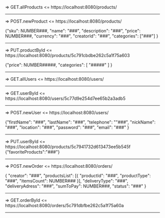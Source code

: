 => GET.allProducts <= https://localhost:8080/products/

---

=> POST.newProduct <= https://localhost:8080/products/

{"sku": NUMBER###,
"name": "###",
"description": "###",
"price": NUMBER###,
"currency": "###",
"creatorId": "###",
"categories": ["###"]
}

---

=> PUT.productById <= https://localhost:8080/products/5c791cbdbe262c5a1f75a603

{"price": NUMBER#####,
"categories": [ "#####" ]
}

---

=> GET.allUsers <= https://localhost:8080/users/

---

=> GET.userById <= https://localhost:8080/users/5c77d9e254d7ee65b2a3adb5

---

=> POST.newUser <= https://localhost:8080/users/

{"firstName": "###",
"lastName": "###",
"telephone": ""###",
"nickName": "###",
"location": "###",
"password": "###",
"email": "###"
}

---

=> PUT.userById <= https://localhost:8080/products/5c7941732d613473ee5b545f
{"favoriteProducts":"###"}

---

=> POST.newOrder <= https://localhost:8080/orders/

{
"creator": "###",
"productsList": [{ "productId": "###", "productType": "###", "itemsCount": NUMBER### }],
"deliveryType": "###",
"deliveryAdress": "###",
"sumToPay": NUMBER###,
"status": "###"
}

---

=> GET.orderById <= https://localhost:8080/orders/5c791dbfbe262c5a1f75a60a

---
